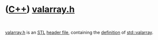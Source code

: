 



 

 

 

 

 

([C++](Cpp.md)) [valarray.h](CppValarrayH.md)
===============================================

 

[valarray.h](CppValarrayH.md) is an [STL](CppStl.md) [header
file](CppHeaderFile.md), containing the [definition](CppDefinition.md)
of [std::valarray](CppValarray.md).

 

 

 

 

 





 



